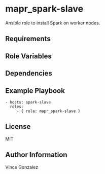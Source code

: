 mapr_spark-slave
========

Ansible role to install Spark on worker nodes.

Requirements
------------

Role Variables
--------------

Dependencies
------------

Example Playbook
-------------------------


    - hosts: spark-slave
      roles:
         - { role: mapr_spark-slave }

License
-------

MIT

Author Information
------------------

Vince Gonzalez

